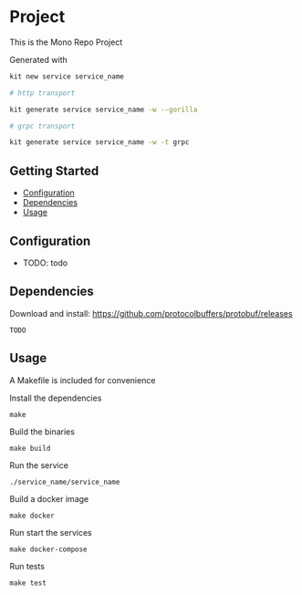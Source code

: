 # Project

This is the Mono Repo Project

Generated with

```bash
kit new service service_name

# http transport

kit generate service service_name -w --gorilla

# grpc transport

kit generate service service_name -w -t grpc
```

## Getting Started

- [Configuration](#configuration)
- [Dependencies](#dependencies)
- [Usage](#usage)

## Configuration

- TODO: todo

## Dependencies

Download and install: https://github.com/protocolbuffers/protobuf/releases

```
TODO
```

## Usage

A Makefile is included for convenience

Install the dependencies
```
make
```

Build the binaries
```
make build
```

Run the service
```
./service_name/service_name
```

Build a docker image
```
make docker
```

Run start the services
```
make docker-compose
```

Run tests
```
make test
```